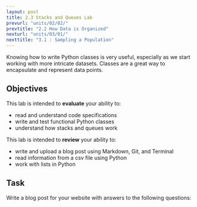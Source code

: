 ```yaml
---
layout: post
title: 2.3 Stacks and Queues Lab
prevurl: "units/02/02/"
prevtitle: "2.2 How Data is Organized"
nexturl: "units/03/01/"
nexttitle: "3.1 : Sampling a Population"
---
```

Knowing how to write Python classes is very useful, especially as we start working with more intricate datasets. Classes are a great way to encapsulate and represent data points.


## Objectives
This lab is intended to **evaluate** your ability to:
  * read and understand code specifications
  * write and test functional Python classes
  * understand how stacks and queues work

This lab is intended to **review** your ability to:
  * write and upload a blog post using Markdown, Git, and Terminal
  * read information from a csv file using Python
  * work with lists in Python

## Task
Write a blog post for your website with answers to the following questions:

